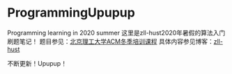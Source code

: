 # ProgrammingUpupup
Programming learning in 2020 summer
这里是zll-hust2020年暑假的算法入门刷题笔记！
题目参见：[北京理工大学ACM冬季培训课程](https://www.bilibili.com/video/BV1pE411E7RV)
具体内容参见博客：[zll-hust](https://blog.csdn.net/zll_hust)

不断更新！Upupup！
